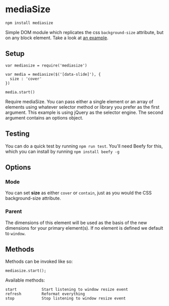 # mediaSize

`npm install mediasize`

Simple DOM module which replicates the css `background-size` attribute, but on any block element. Take a look at [an example](http://jondashkyle.github.io/mediaSize/).

## Setup

```
var mediasize = require('mediasize')

var media = mediasize($('[data-slide]'), {
  size : 'cover'
})

media.start()
```

Require mediaSize. You can pass either a single element or an array of elements using whatever selector method or library you prefer as the first argument. This example is using jQuery as the selector engine. The second argument contains an options object.

## Testing

You can do a quick test by running `npm run test`. You'll need Beefy for this, which you can install by running `npm install beefy -g`

## Options

### Mode 
You can set **size** as either `cover` or `contain`, just as you would the CSS background-size attribute.

### Parent
The dimensions of this element will be used as the basis of the new dimensions for your primary element(s). If no element is defined we default to `window`.

## Methods

Methods can be invoked like so:
```
mediasize.start();
```

Available methods:
```
start           Start listening to window resize event
refresh         Reformat everything
stop            Stop listening to window resize event
```
